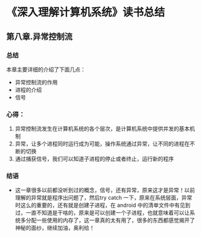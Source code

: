 # 《深入理解计算机系统》读书总结
## 第八章.异常控制流
### 总结
本章主要详细的介绍了下面几点：
- 异常控制流的作用
- 进程的介绍
- 信号

### 心得：
1. 异常控制流发生在计算机系统的各个层次，是计算机系统中提供并发的基本机制
2. 异常，让多个进程同时运行成为可能，操作系统通过异常，让不同的进程在不断的切换
3. 通过捕获信号，我们可以知道子进程的停止或者终止，运行新的程序

### 结语
- 这一章很多以前都没听到过的概念，信号，还有异常，原来这才是异常！以前理解的异常就是程序出问题了，然后try catch 一下，原来在系统层面，异常时这么的重要的，还有就是创建子进程，在 android 中的清单文件中有见到过，一直不知道是干啥的，原来是可以创建一个子进程，也就意味着可以让系统多分配一些使用的内存了，这一章真的太有用了，很多的东西都感觉揭开了神秘的面纱，继续加油，奥利给！

